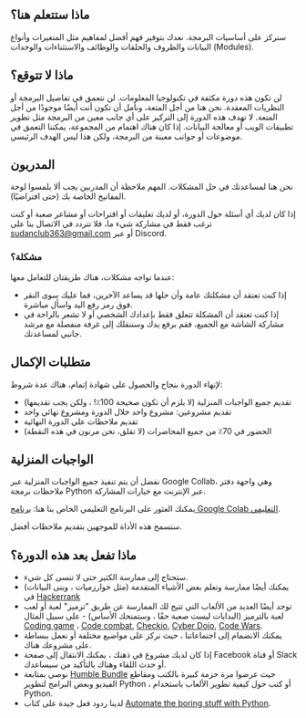 ## ماذا ستتعلم هنا؟

سنركز على أساسيات البرمجة. نعدك بتوفير فهم أفضل لمفاهيم مثل المتغيرات وأنواع البيانات والظروف والحلقات والوظائف والاستثناءات والوحدات (Modules).

## ماذا لا تتوقع؟

لن تكون هذه دورة مكثفة في تكنولوجيا المعلومات. لن نتعمق في تفاصيل البرمجة أو النظريات المعقدة. نحن هنا من أجل المتعة، ونأمل أن تكون أنت أيضًا موجودًا من أجل المتعة. لا تهدف هذه الدورة إلى التركيز على أي جانب معين من البرمجة مثل تطوير تطبيقات الويب أو معالجة البيانات. إذا كان هناك اهتمام من المجموعة، يمكننا التعمق في موضوعات أو جوانب معينة من البرمجة، ولكن هذا ليس الهدف الرئيسي.

## المدربون

نحن هنا لمساعدتك في حل المشكلات. المهم ملاحظة أن المدربين يجب ألا يلمسوا لوحة المفاتيح الخاصة بك (حتى افتراضيًا).

إذا كان لديك أي أسئلة حول الدورة، أو لديك تعليقات أو اقتراحات أو مشاعر صعبة أو كنت ترغب فقط في مشاركة شيء ما، فلا تتردد في الاتصال بنا على sudanclub363@gmail.com أو عبر Discord.

### مشكلة؟

عندما تواجه مشكلات، هناك طريقتان للتعامل معها:

* إذا كنت تعتقد أن مشكلتك عامة وأن حلها قد يساعد الآخرين، فما عليك سوى النقر فوق رمز رفع اليد واسأل مباشرة.
* إذا كنت تعتقد أن المشكلة تتعلق فقط بإعدادك الشخصي أو لا تشعر بالراحة في مشاركة الشاشة مع الجميع، فقم برفع يدك وسننقلك إلى غرفة منفصلة مع مرشد جانبي لمساعدتك.

## متطلبات الإكمال

لإنهاء الدورة بنجاح والحصول على شهادة إتمام، هناك عدة شروط:

* تقديم جميع الواجبات المنزلية (لا يلزم أن تكون صحيحة 100٪! ، ولكن يجب تقديمها)
* تقديم مشروعين: مشروع واحد خلال الدورة ومشروع نهائي واحد
* تقديم ملاحظات على الدورة النهائية
* الحضور في 70٪ من جميع المحاضرات (لا تقلق، نحن مرنون في هذه النقطة)

## الواجبات المنزلية

نفضل أن يتم تنفيذ جميع الواجبات المنزلية عبر Google Collab، وهي واجهة دفتر ملاحظات برمجة Python عبر الإنترنت مع خيارات المشاركة.

يمكنك العثور على البرنامج التعليمي الخاص بنا هنا: [برنامج Google Colab التعليمي](//drive.google.com/file/d/1KPlvbwGpIe8HQVkancKk6wuTwhV5VkRc/view).

ستسمح هذه الأداة للموجهين بتقديم ملاحظات أفضل.

## ماذا تفعل بعد هذه الدورة؟

* ستحتاج إلى ممارسة الكثير حتى لا تنسى كل شيء.
* يمكنك أيضًا ممارسة وتعلم بعض الأشياء المتقدمة (مثل خوارزميات ، وبنى البيانات) في [Hackerrank](https://www.hackerrank.com/dashboard)
* توجد أيضًا العديد من الألعاب التي تتيح لك الممارسة عن طريق "ترميز" لعبة أو لعب لعبة بالترميز (البدايات ليست صعبة حقًا ، وستمنحك الأساس) - على سبيل المثال [Coding game](https://www.codingame.com/start) ، [Code combat](https://codecombat.com/), [Checkio](https://checkio.org/), [Cyber Dojo](http://www.cyber-dojo.org/), [Code Wars](https://www.codewars.com/).
* يمكنك الانضمام إلى اجتماعاتنا ، حيث نركز على مواضيع مختلفة أو نعمل ببساطة على مشروعك هناك.
* إذا كان لديك مشروع في ذهنك ، يمكنك الانتقال إلى صفحة Facebook أو قناة Slack أو حدث اللقاء وهناك بالتأكيد من سيساعدك.
* نوصي بمتابعة [Humble Bundle](https://www.humblebundle.com/) حيث عرضوا مرة حزمة كبيرة بالكتب ومقاطع الفيديو وبعض البرامج لتطوير Python ، أو كتب حول كيفية تطوير الألعاب باستخدام Python.
* لدينا ردود فعل جيدة على كتاب [Automate the boring stuff with Python](https://automatetheboringstuff.com/).